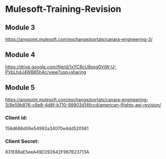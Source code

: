 # Mulesoft-Training-Revision

## Module 3

https://anypoint.mulesoft.com/exchange/portals/canara-engineering-3/


## Module 4

https://drive.google.com/file/d/1xYC8cU8qxg0ViW-U-PVbLhdJ4WB65hAc/view?usp=sharing


## Module 5

https://anypoint.mulesoft.com/exchange/portals/canara-engineering-3/8e59b876-c8e8-4d8f-b710-98903d14fccd/american-flights-api-revision/

### Client id: 
158d668d06e54992a34070e4dd520581

### Client Secret:
831E88aE5eeA49D292642F967B23713A

